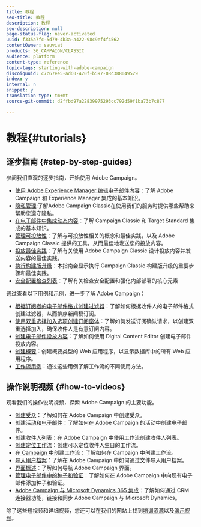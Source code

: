 ```yaml
---
title: 教程
seo-title: 教程
description: 教程
seo-description: null
page-status-flag: never-activated
uuid: f335a7fc-5d79-4b3a-a422-98c9ef4f4562
contentOwner: sauviat
products: SG_CAMPAIGN/CLASSIC
audience: platform
content-type: reference
topic-tags: starting-with-adobe-campaign
discoiquuid: c7c67ee5-ad60-420f-b597-08c388049529
index: y
internal: n
snippet: y
translation-type: tm+mt
source-git-commit: d2ffbd97a22839975293cc792d59f1ba73b7c877

---
```



# 教程{#tutorials}

## 逐步指南 {#step-by-step-guides}

参阅我们直观的逐步指南，开始使用 Adobe Campaign。

* [使用 Adobe Experience Manager 编辑电子邮件内容](https://docs.campaign.adobe.com/doc/AC/getting_started/EN/aem.html)：了解 Adobe Campaign 和 Experience Manager 集成的基本知识。
* [隐私管理](https://helpx.adobe.com/campaign/kb/acc-privacy.html):了解Adobe Campaign Classic在使用我们的服务时提供哪些帮助来帮助您遵守隐私。
* [在电子邮件中集成动态内容](https://docs.campaign.adobe.com/doc/AC/getting_started/EN/target.html)：了解 Campaign Classic 和 Target Standard 集成的基本知识。
* [管理可投放性](https://docs.campaign.adobe.com/doc/AC/getting_started/EN/deliverability.html)：了解与可投放性相关的概念和最佳实践，以及 Adobe Campaign Classic 提供的工具，从而最佳地发送您的投放内容。
* [投放最佳实践](https://docs.campaign.adobe.com/doc/AC/getting_started/EN/deliveryBestPractices.html)：了解有关使用 Adobe Campaign Classic 设计投放内容并发送内容的最佳实践。
* [执行构建版升级](https://docs.campaign.adobe.com/doc/AC/getting_started/EN/buildUpgrade.html)：本指南会显示执行 Campaign Classic 构建版升级的重要步骤和最佳实践。
* [安全配置检查列表](https://docs.campaign.adobe.com/doc/AC/getting_started/EN/security.html)：了解有关检查安全配置和强化内部部署的核心元素

通过查看以下用例和示例，进一步了解 Adobe Campaign：

* [根据订阅者的电子邮件格式创建过滤器](../../platform/using/use-case.md#creating-a-filter-on-the-email-format-of-subscribers)：了解如何根据收件人的电子邮件格式创建过滤器，从而排序新闻稿订阅。
* [使用双重选择加入选项创建订阅窗体](../../web/using/use-cases--web-forms.md#create-a-subscription--form-with-double-opt-in)：了解如何发送订阅确认请求，以创建双重选择加入，确保收件人是有意订阅内容。
* [创建电子邮件投放内容](../../web/using/use-case--creating-an-email-delivery.md)：了解如何使用 Digital Content Editor 创建电子邮件投放内容。
* [创建概要](../../web/using/use-cases--creating-overviews.md)：创建概要类型的 Web 应用程序，以显示数据库中的所有 Web 应用程序。
* [工作流用例](../../workflow/using/using-the-local-approval-activity.md)：通过这些用例了解工作流的不同使用方法。

## 操作说明视频 {#how-to-videos}

观看我们的操作说明视频，探索 Adobe Campaign 的主要功能。

* [创建受众](https://docs.adobe.com/content/help/en/campaign-learn/campaign-classic-tutorials/getting-started/creating-a-list-of-recipients.html)：了解如何在 Adobe Campaign 中创建受众。
* [创建活动和电子邮件](https://docs.adobe.com/content/help/en/campaign-learn/campaign-classic-tutorials/getting-started/creating-a-campaign-and-an-email.html)：了解如何在 Adobe Campaign 的活动中创建电子邮件。
* [创建收件人列表](https://docs.adobe.com/content/help/en/campaign-learn/campaign-classic-tutorials/getting-started/creating-a-list-of-recipients.html)：在 Adobe Campaign 中使用工作流创建收件人列表。
* [创建定位工作流](https://docs.adobe.com/content/help/en/campaign-learn/campaign-classic-tutorials/getting-started/creating-a-targeting-workflow.html)：创建可以定位收件人生日的工作流。
* [在 Campaign 中创建工作流](https://docs.adobe.com/content/help/en/campaign-learn/campaign-classic-tutorials/getting-started/creating-a-workflow.html)：了解如何在 Campaign 中创建工作流。
* [导入用户档案](https://docs.adobe.com/content/help/en/campaign-learn/campaign-classic-tutorials/getting-started/importing-profiles.html)：了解在 Adobe Campaign 中如何通过文件导入用户档案。
* [界面概述](https://docs.adobe.com/content/help/en/campaign-learn/campaign-classic-tutorials/getting-started/interface-overview.html)：了解如何导航 Adobe Campaign 界面。
* [管理电子邮件中的种子和验证](https://docs.adobe.com/content/help/en/campaign-learn/campaign-classic-tutorials/getting-started/managing-seed-and-proofs.html)：了解如何在 Adobe Campaign 中向现有电子邮件添加种子和验证。
* [Adobe Campaign 与 Microsoft Dynamics 365 集成](https://docs.adobe.com/content/help/en/campaign-learn/campaign-classic-tutorials/integrating/dynamics365-integration.html)：了解如何通过 CRM 连接器功能，链接和同步 Adobe Campaign 与 Microsoft Dynamics。

除了这些短视频和详细视频，您还可以在我们的网站上找到[培训资源](https://training.adobe.com/training/courses.html)以及[演示视频](https://www.adobe.com/training/video.html)。
